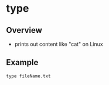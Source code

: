 # type

## Overview

* prints out content like "cat" on Linux

## Example

```text
type fileName.txt
```
